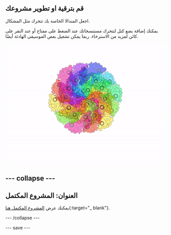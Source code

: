 ## قم بترقية او تطوير مشروعك

<div style="display: flex; flex-wrap: wrap">
<div style="flex-basis: 200px; flex-grow: 1; margin-right: 15px;">
اجعل المندالا الخاصة بك تتحرك مثل المشكال.
</div>
</div>

يمكنك إضافة بضع كتل لتتحرك مستنسخاتك عند الضغط على مفتاح أو عند النقر على كائن لمزيد من الاسترخاء. ربما يمكن تشغيل بعض الموسيقى الهادئة أيضًا.

![ماندالا متحركة مع الحيوانات المستنسخة المتحركة.](images/step_9.gif)

--- collapse ---
---
العنوان: المشروع المكتمل
---

يمكنك عرض [المشروع المكتمل هنا](https://scratch.mit.edu/projects/536953224/){:target="_ blank"}.

--- /collapse ---

--- save ---
